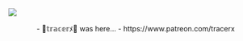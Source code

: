 <img src="https://github.com/traserx/x/blob/main/cha.jpeg">
<p align="center">
- 🎈𝕥𝕣𝕒𝕔𝕖𝕣ﾒ🤡 was here...
- https://www.patreon.com/tracerx
</p>
